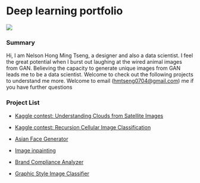 # Deep learning portfolio

<img src="http://www.hmtseng.com/kv.png">

### Summary

Hi, I am Nelson Hong Ming Tseng, a designer and also a data scientist. I feel the great potential when I burst out laughing at the wired animal images from GAN. Believing the capacity to generate unique images from GAN leads me to be a data scientist. Welcome to check out the following projects to understand me more. Welcome to email (hmtseng0704@gmail.com) me if you have further questions

### Project List
- [Kaggle contest: Understanding Clouds from Satellite Images](https://github.com/lognat0704/dlportfolio/tree/master/kaggle_ucsi)

- [Kaggle contest: Recursion Cellular Image Classification](https://github.com/lognat0704/dlportfolio/tree/master/kallge_rcic)

- [Asian Face Generator](https://github.com/lognat0704/dlportfolio/tree/master/facefactory)

- [Image inpainting](https://github.com/lognat0704/dlportfolio/tree/master/inpainting)

- [Brand Compliance Analyzer](https://github.com/lognat0704/dlportfolio/tree/master/brand_compliance_analyzer)

- [Graphic Style Image Classifier](https://github.com/lognat0704/dlportfolio/tree/master/graphic_style_classification)